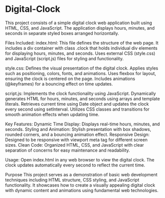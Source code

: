 # Digital-Clock
This project consists of a simple digital clock web application built using HTML, CSS, and JavaScript. The application displays hours, minutes, and seconds in separate styled boxes arranged horizontally.

Files Included:
index.html:
This file defines the structure of the web page.
It includes a div container with class .clock that holds individual div elements for displaying hours, minutes, and seconds.
Uses external CSS (style.css) and JavaScript (script.js) files for styling and functionality.

style.css:
Defines the visual presentation of the digital clock.
Applies styles such as positioning, colors, fonts, and animations.
Uses flexbox for layout, ensuring the clock is centered on the page.
Includes animations (@keyframes) for a bouncing effect on time updates.

script.js:
Implements the clock functionality using JavaScript.
Dynamically generates HTML for hours, minutes, and seconds using arrays and template literals.
Retrieves current time using Date object and updates the clock every second using setInterval.
Utilizes CSS classes and transitions for smooth animation effects when updating time.

Key Features:
Dynamic Time Display: Displays real-time hours, minutes, and seconds.
Styling and Animation: Stylish presentation with box shadows, rounded corners, and a bouncing animation effect.
Responsive Design: Designed to be responsive with viewport meta tag for different screen sizes.
Clean Code: Organized HTML, CSS, and JavaScript with clear separation of concerns for easy maintenance and readability.

Usage:
Open index.html in any web browser to view the digital clock.
The clock updates automatically every second to reflect the current time.

Purpose
This project serves as a demonstration of basic web development techniques including HTML structure, CSS styling, and JavaScript functionality. It showcases how to create a visually appealing digital clock with dynamic content and animations using fundamental web technologies.
